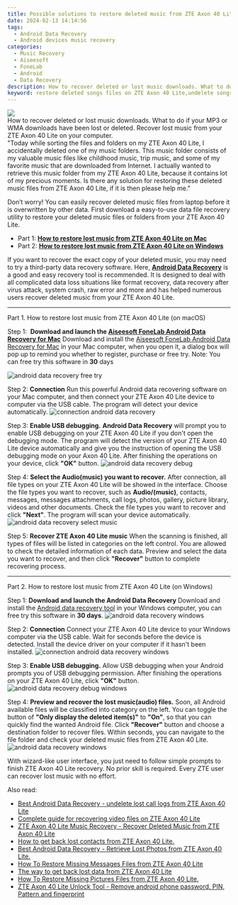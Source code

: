 ```yaml
---
title: Possible solutions to restore deleted music from ZTE Axon 40 Lite
date: 2024-02-13 14:14:56
tags: 
  - Android Data Recovery
  - Android devices music recovery
categories: 
  - Music Recovery
  - Aiseesoft
  - FoneLab
  - Android
  - Data Recovery
description: How to recover deleted or lost music downloads. What to do if your MP3 or WMA downloads have been lost or deleted. Recover lost music from your ZTE Axon 40 Lite on your computer.
keyword: restore deleted songs files on ZTE Axon 40 Lite,undelete songs from ZTE Axon 40 Lite,retrieve wiped songs ZTE Axon 40 Lite,Regain missing songs on ZTE Axon 40 Lite,save lost music on ZTE Axon 40 Lite,ZTE Axon 40 Lite music retrieval,ZTE Axon 40 Lite issues with song deleted,ZTE Axon 40 Lite retrieve deleted song,deletes song of ZTE Axon 40 Lite,how to get music back from ZTE Axon 40 Lite,ZTE Axon 40 Lite music recovery,how to restore your files from ZTE Axon 40 Lite
---
```


<img src="https://img0mobiles.techidaily.com/images/best-assets/devices/zte/zte-axon-40-lite/4.jpg" class="atpl-imgstyle"  />

<div class="atpl-content atpl-for-fonelab-android recover-music">

<div class="atpl-post-description-part-1">
How to recover deleted or lost music downloads. What to do if your MP3 or WMA downloads have been lost or deleted. Recover lost music from your ZTE Axon 40 Lite on your computer.
</div>



<div class="atpl-post-description-part-2">
<div class="tpl-content-sub-paragraph-question">
  "Today while sorting the files and folders on my ZTE Axon 40 Lite, I accidentally deleted one of my music folders. This music folder consists of my valuable music files like childhood music, trip music, and some of my favorite music that are downloaded from Internet. I actually wanted to retrieve this music folder from my ZTE Axon 40 Lite, because it contains lot of my precious moments. Is there any solution for restoring these deleted music files from ZTE Axon 40 Lite, if it is then please help me."
</div>
<div class="tpl-content-sub-paragraph-content">
<p>
  Don’t worry! You can easily recover deleted music files from laptop before it is overwritten by other data. First download a easy-to-use data file recovery utility to restore your deleted music files or folders from your ZTE Axon 40 Lite.
</p>
</div>
</div>

<ul>
  <li>Part 1: <strong><a href="#p1">How to restore lost music from ZTE Axon 40 Lite on Mac</a></strong></li>
  <li>Part 2: <strong><a href="#p2">How to restore lost music from ZTE Axon 40 Lite on Windows</a></strong></li>
</ul>


<div class="atpl-post-description-part-3">
<div class="tpl-content-sub-paragraph-normal">
  <p>
    If you want to recover the exact copy of your deleted music, you may need to try a third-party data recovery software. Here, <a href="https://tools.techidaily.com/aiseesoft-android-data-recovery/" target="_blank" rel="noopener"><strong>Android Data Recovery</strong></a> is a good and easy recovery tool is recommended. It is designed to deal with all complicated data loss situations like format recovery, data recovery after virus attack, system crash, raw error and more and has helped numerous users recover deleted music from your ZTE Axon 40 Lite.
  </p>
</div>
</div>



<!-- Part 1 -->
<a id="p1" name="p1" ></a><hr>

<div>
  <span class="atpl-step-part-style">Part 1. How to restore lost music from ZTE Axon 40 Lite (on macOS)</span>
</div>

<span class="atpl-stepstyle-a"><span>Step 1: </span></span> <strong>Download and launch the <a href="https://tools.techidaily.com/aiseesoft-android-data-recovery-for-mac/" target="_blank" rel="noopener">Aiseesoft FoneLab Android Data Recovery for Mac</a></strong>
Download and install the <a href="https://tools.techidaily.com/aiseesoft-android-data-recovery-for-mac/" target="_blank" rel="noopener">Aiseesoft FoneLab Android Data Recovery for Mac</a> in your Mac computer, when you open it, a dialog box will pop up to remind you whether to register, purchase or free try.
Note: You can free try this software in <strong>30</strong> days

<img src="https://tools.techidaily.com/images/apps/aiseesoft/android-data-recovery/mac-free-try.png" class="atpl-imgstyle" alt="android data recovery free try" />

<span class="atpl-stepstyle-a"><span>Step 2: </span></span> <strong>Connection</strong>
Run this powerful Android data recovering software on your Mac computer, and then connect your ZTE Axon 40 Lite device to computer via the USB cable. The program will detect your device automatically.
<img src="https://tools.techidaily.com/images/apps/aiseesoft/android-data-recovery/mac-connection-interface.jpg" class="atpl-imgstyle" alt="connection android data recovery" />

<span class="atpl-stepstyle-a"><span>Step 3: </span></span> <strong>Enable USB debugging.</strong>
<strong>Android Data Recovery</strong> will prompt you to enable USB debugging on your ZTE Axon 40 Lite if you don't open the debugging mode. The program will detect the version of your ZTE Axon 40 Lite device automatically and give you the instruction of opening the USB debugging mode on your Axon 40 Lite. After finishing the operations on your device, click <strong>"OK"</strong> button.
<img src="https://tools.techidaily.com/images/apps/aiseesoft/android-data-recovery/mac-android-usb-debug.jpg"  class="atpl-imgstyle" alt="android data recovery debug" />

<span class="atpl-stepstyle-a"><span>Step 4: </span></span> <strong>Select the Audio(music) you want to recover.</strong>
After connection, all file types on your ZTE Axon 40 Lite will be showed in the interface. Choose the file types you want to recover, such as <strong>Audio/(music)</strong>, contacts, messages, messages attachments, call logs, photos, gallery, picture library, videos and other documents. Check the file types you want to recover and click <b>"Next"</b>. The program will scan your device automatically.
<img src="https://tools.techidaily.com/images/apps/aiseesoft/android-data-recovery/mac-choose-type-music.jpg" class="atpl-imgstyle" alt="android data recovery select music" />

<span class="atpl-stepstyle-a"><span>Step 5: </span></span> <strong>Recover ZTE Axon 40 Lite music</strong>
When the scanning is finished, all types of files will be listed in categories on the left control. You are allowed to check the detailed information of each data. Preview and select the data you want to recover, and then click <b>"Recover"</b> button to complete recovering process.


<a id="p2" name="p2"></a><hr>

<!-- Part 2 -->
<div>
  <span class="atpl-step-part-style">Part 2. How to restore lost music from ZTE Axon 40 Lite (on Windows)</span>
</div>

<span class="atpl-stepstyle-a"><span>Step 1: </span></span> <strong>Download and launch the Android Data Recovery</strong>
Download and install the <a href="https://tools.techidaily.com/aiseesoft-android-data-recovery-for-win/" target="_blank" rel="noopener">Android data recovery tool</a> in your Windows computer, you can free try this software in <b>30 days</b>.
<img src="https://tools.techidaily.com/images/apps/aiseesoft/android-data-recovery/win-start-interface.png"  class="atpl-imgstyle" alt="android data recovery windows" />

<span class="atpl-stepstyle-a"><span>Step 2: </span></span> <strong>Connection</strong>
Connect your ZTE Axon 40 Lite device to your Windows computer via the USB cable. Wait for seconds before the device is detected. Install the device driver on your computer if it hasn't been installed.
<img src="https://tools.techidaily.com/images/apps/aiseesoft/android-data-recovery/win-connection-interface.png" class="atpl-imgstyle" alt="connection android data recovery windows" />

<span class="atpl-stepstyle-a"><span>Step 3: </span></span> <strong>Enable USB debugging.</strong>
Allow USB debugging when your Android prompts you of USB debugging permission. After finishing the operations on your ZTE Axon 40 Lite, click <b>"OK"</b> button.
<img src="https://tools.techidaily.com/images/apps/aiseesoft/android-data-recovery/win-android-usb-debug.png" class="atpl-imgstyle" alt="android data recovery debug windows" />

<span class="atpl-stepstyle-a"><span>Step 4: </span></span> <strong>Preview and recover the lost music(audio) files.</strong>
Soon, all Android available files will be classified into category on the left. You can toggle the button of <b>"Only display the deleted item(s)"</b> to <b>"On"</b>, so that you can quickly find the wanted Android file. Click <b>"Recover"</b> button and choose a destination folder to recover files. Within seconds, you can navigate to the file folder and check your deleted music files from ZTE Axon 40 Lite.
<img src="https://tools.techidaily.com/images/apps/aiseesoft/android-data-recovery/win-recover-music.jpg" class="atpl-imgstyle" alt="android data recovery windows" />

<div class="atpl-post-description-part-4">
<div class="tpl-content-sub-paragraph-normal">
  <p>
    With wizard-like user interface, you just need to follow simple prompts to finish ZTE Axon 40 Lite recovery. No prior skill is required. Every ZTE user can recover lost music with no effort.
  </p>
</div>
</div>


<ins class="adsbygoogle"
     style="display:block"
     data-ad-client="ca-pub-7571918770474297"
     data-ad-slot="8358498916"
     data-ad-format="auto"
     data-full-width-responsive="true"></ins>

<span class="atpl-alsoreadstyle">Also read:</span>
<div><ul>
<li><a href="/best-android-data-recovery-undelete-lost-call-logs-from-zte-axon-40-lite-by-fonelab-android-recover-call-logs/" target="_blank" rel="noopener"><u>Best Android Data Recovery - undelete lost call logs from ZTE Axon 40 Lite</u></a></li>
<li><a href="/complete-guide-for-recovering-video-files-on-zte-axon-40-lite-by-fonelab-android-recover-video/" target="_blank" rel="noopener"><u>Complete guide for recovering video files on ZTE Axon 40 Lite</u></a></li>
<li><a href="/zte-axon-40-lite-music-recovery-recover-deleted-music-from-zte-axon-40-lite-by-fonelab-android-recover-music/" target="_blank" rel="noopener"><u>ZTE Axon 40 Lite Music Recovery - Recover Deleted Music from ZTE Axon 40 Lite</u></a></li>
<li><a href="/how-to-get-back-lost-contacts-from-zte-axon-40-lite-by-fonelab-android-recover-contacts/" target="_blank" rel="noopener"><u>How to get back lost contacts from ZTE Axon 40 Lite.</u></a></li>
<li><a href="/best-android-data-recovery-retrieve-lost-photos-from-zte-axon-40-lite-by-fonelab-android-recover-photos/" target="_blank" rel="noopener"><u>Best Android Data Recovery - Retrieve Lost Photos from ZTE Axon 40 Lite.</u></a></li>
<li><a href="/how-to-restore-missing-messages-files-from-zte-axon-40-lite-by-fonelab-android-recover-messages/" target="_blank" rel="noopener"><u>How To  Restore Missing Messages Files from ZTE Axon 40 Lite</u></a></li>
<li><a href="/the-way-to-get-back-lost-data-from-zte-axon-40-lite-by-fonelab-android-recover-data/" target="_blank" rel="noopener"><u>The way to get back lost data from ZTE Axon 40 Lite</u></a></li>
<li><a href="/how-to-restore-missing-pictures-files-from-zte-axon-40-lite-by-fonelab-android-recover-pictures/" target="_blank" rel="noopener"><u>How To  Restore Missing Pictures Files from ZTE Axon 40 Lite.</u></a></li>
<li><a href="/zte-axon-40-lite-unlock-tool-remove-android-phone-password-pin-pattern-and-fingerprint-by-drfone-android-unlock-android-unlock/" target="_blank" rel="noopener"><u>ZTE Axon 40 Lite Unlock Tool - Remove android phone password, PIN, Pattern and fingerprint</u></a></li>
</ul></div>

</div>